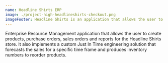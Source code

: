 ```yaml
---
name: Headline Shirts ERP
image: ./project-high-headlineshirts-checkout.png
imageFooter: Headline Shirts is an application that allows the user to create products and purchase orders.
---
```

Enterprise Resource Management application that allows the user to create products, purchase orders, sales orders and reports for the Headline Shirts store. It also implements a custom Just In Time engineering solution that forecasts the sales for a specific time frame and produces inventory numbers to reorder products.
